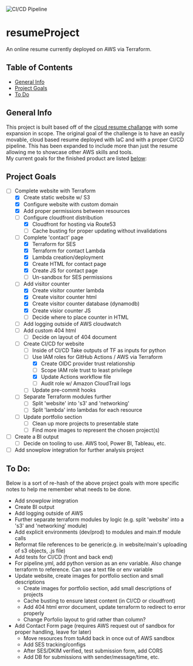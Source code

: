 ![CI/CD Pipeline](https://github.com/zadealfalah/resumeProject/actions/workflows/pipeline.yml/badge.svg)
# resumeProject
An online resume currently deployed on AWS via Terraform.

## Table of Contents
* [General Info](#general-info)
* [Project Goals](#project-goals)
* [To Do](#to-do)

## General Info
This project is built based off of the [cloud resume challange](https://cloudresumechallenge.dev/docs/the-challenge/aws/) with some expansion in scope.
The original goal of the challenge is to have an easily movable, cloud based resume deployed with IaC and with a proper CI/CD pipeline.  This has been
expanded to include more than just the resume allowing me to showcase other AWS skills and tools.  
My current goals for the finished product are listed [below](#project-goals):

## Project Goals
- [ ] Complete website with Terraform
  - [x] Create static website w/ S3
  - [x] Configure website with custom domain
  - [x] Add proper permissions between resources
  - [ ] Configure cloudfront distribution
    - [x] Cloudfront for hosting via Route53
    - [ ] Cache busting for proper updating without invalidations
  - [ ] Complete 'contact' page
    - [x] Terraform for SES
    - [x] Terraform for contact Lambda
    - [x] Lambda creation/deployment
    - [x] Create HTML for contact page
    - [x] Create JS for contact page
    - [ ] Un-sandbox for SES permissions
  - [ ] Add visitor counter
    - [x] Create visitor counter lambda
    - [x] Create visitor counter html
    - [x] Create visitor counter database (dynamodb)
    - [x] Create visior counter JS
    - [ ] Decide where to place counter in HTML
  - [ ] Add logging outside of AWS cloudwatch
  - [ ] Add custom 404 html
    - [ ] Decide on layout of 404 document
  - [ ] Create CI/CD for website
    - [ ] Inside of CI/CD Take outputs of TF as inputs for python
    - [ ] Use IAM roles for GitHub Actions / AWS via Terraform
      - [x] Create OIDC provider trust relationship
      - [ ] Scope IAM role trust to least privilege
      - [x] Update Actions workflow file
      - [ ] Audit role w/ Amazon CloudTrail logs
    - [ ] Update pre-commit hooks
  - [ ] Separate Terraform modules further
    - [ ] Split 'website' into 's3' and 'networking'
    - [ ] Split 'lambda' into lambdas for each resource
  - [ ] Update portfolio section 
    - [ ] Clean up more projects to presentable state
    - [ ] Find more images to represent the chosen project(s)
- [ ] Create a BI output
  - [ ] Decide on tooling to use.  AWS tool, Power BI, Tableau, etc.
- [ ] Add snowplow integration for further analysis project

## To Do:
Below is a sort of re-hash of the above project goals with more specific notes to help me remember what needs to be done.

- Add snowplow integration
- Create BI output
- Add logging outside of AWS
- Further separate terraform modules by logic (e.g. split 'website' into a 's3' and 'networking' module)
- Add explicit environments (dev/prod) to modules and main.tf module calls
- Reformat file references to be generic(e.g. in website/main's uploading of s3 objects, .js file)
- Add tests for CI/CD (front and back end)
 - For pipeline.yml, add python version as an env variable.  Also change terraform to reference.  Can use a text file or env variable
- Update website, create images for portfolio section and small descriptions
  - Create images for portfolio section, add small descriptions of projects
  - Cache busting to ensure latest content (in CI/CD or cloudfront)
  - Add 404 html error document, update terraform to redirect to error properly
  - Change Porfolio layout to grid rather than column?
- Add Contact Form page (requires AWS request out of sandbox for proper handling, leave for later)
  - Move resources from toAdd back in once out of AWS sandbox
  - Add SES tracking/configs
  - After SES/DKIM verified, test submission form, add CORS
  - Add DB for submissions with sender/message/time, etc.